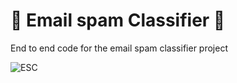 #  💬 Email spam Classifier 💬
End to end code for the email spam classifier project

![ESC](https://miro.medium.com/max/720/1*_PHZ4MPzvtXWRgVQhilGfQ.jpeg)
